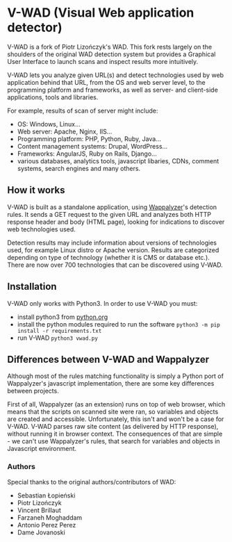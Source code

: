 # V-WAD (Visual Web application detector)

V-WAD is a fork of Piotr Lizończyk's WAD. This fork rests largely on the shoulders of the original WAD detection system 
but provides a Graphical User Interface to launch scans and inspect results more intuitively.

<!---
![alt tag](https://github.com/errantbot/kerosene/upload/master/data/icons/flame.ico)
-->

V-WAD lets you analyze given URL(s) and detect technologies used by web application behind that URL, 
from the OS and web server level, to the programming platform and frameworks, as well as server- and client-side
applications, tools and libraries. 

For example, results of scan of server might include: 

  * OS: Windows, Linux...
  * Web server: Apache, Nginx, IIS...
  * Programming platform: PHP, Python, Ruby, Java...
  * Content management systems: Drupal, WordPress...
  * Frameworks: AngularJS, Ruby on Rails, Django...
  * various databases, analytics tools, javascript libaries, CDNs, comment systems, search engines and many others.
  

## How it works
V-WAD is built as a standalone application, using [Wappalyzer](https://github.com/AliasIO/Wappalyzer)'s
detection rules. It sends a GET request to the given URL and analyzes both HTTP response header and body (HTML page), 
looking for indications to discover web technologies used. 

Detection results may include information about versions of technologies used, for example Linux distro or Apache version. 
Results are categorized depending on type of technology (whether it is CMS or database etc.). There are now over 700 
technologies that can be discovered using V-WAD.

## Installation
V-WAD only works with Python3. In order to use V-WAD you must:
- install python3 from [python.org](https://www.python.org/downloads/)
- install the python modules required to run the software ```python3 -m pip install -r requirements.txt```
- run V-WAD ```python3 vwad.py```

## Differences between V-WAD and Wappalyzer
Although most of the rules matching functionality is simply a Python port of Wappalyzer's javascript implementation, there are some key differences between projects.

First of all, Wappalyzer (as an extension) runs on top of web browser, which means that the scripts on scanned site were ran, so variables and objects are created and accessible. 
Unfortunately, this isn't and won't be a case for V-WAD. V-WAD parses raw site content (as delivered by HTTP response), without running it in browser context. 
The consequences of that are simple - we can't use Wappalyzer's rules, that search for variables and objects in Javascript environment.

### Authors
Special thanks to the original authors/contributors of WAD:

  * Sebastian Łopieński
  * Piotr Lizończyk
  * Vincent Brillaut
  * Farzaneh Moghaddam
  * Antonio Perez Perez
  * Dame Jovanoski